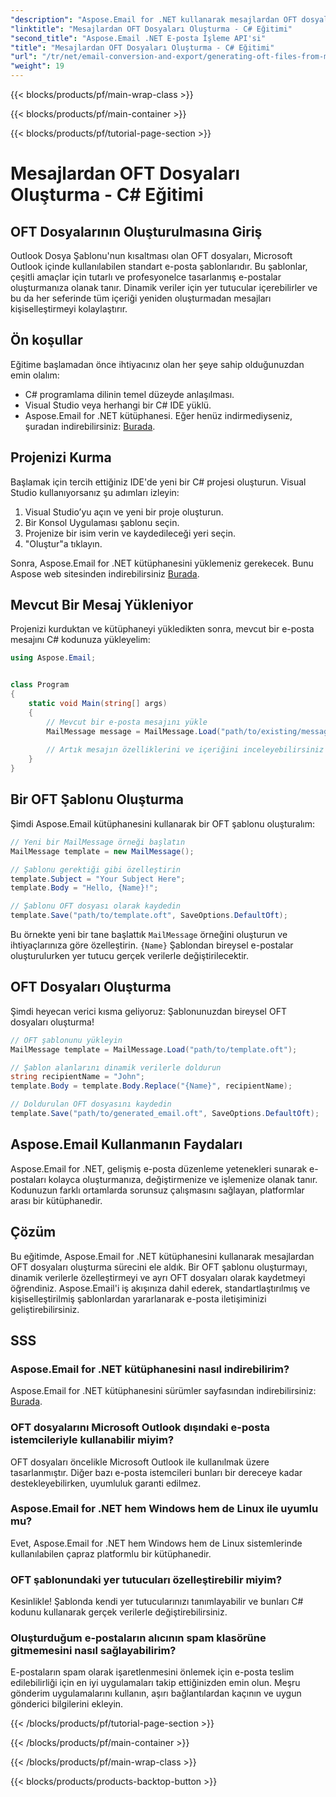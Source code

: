 ```yaml
---
"description": "Aspose.Email for .NET kullanarak mesajlardan OFT dosyalarının nasıl oluşturulacağını öğrenin. Verimli e-posta şablonu oluşturma için kaynak kodlu adım adım kılavuz."
"linktitle": "Mesajlardan OFT Dosyaları Oluşturma - C# Eğitimi"
"second_title": "Aspose.Email .NET E-posta İşleme API'si"
"title": "Mesajlardan OFT Dosyaları Oluşturma - C# Eğitimi"
"url": "/tr/net/email-conversion-and-export/generating-oft-files-from-messages-csharp-tutorial/"
"weight": 19
---
```


{{< blocks/products/pf/main-wrap-class >}}

{{< blocks/products/pf/main-container >}}

{{< blocks/products/pf/tutorial-page-section >}}

# Mesajlardan OFT Dosyaları Oluşturma - C# Eğitimi


## OFT Dosyalarının Oluşturulmasına Giriş

Outlook Dosya Şablonu'nun kısaltması olan OFT dosyaları, Microsoft Outlook içinde kullanılabilen standart e-posta şablonlarıdır. Bu şablonlar, çeşitli amaçlar için tutarlı ve profesyonelce tasarlanmış e-postalar oluşturmanıza olanak tanır. Dinamik veriler için yer tutucular içerebilirler ve bu da her seferinde tüm içeriği yeniden oluşturmadan mesajları kişiselleştirmeyi kolaylaştırır.

## Ön koşullar

Eğitime başlamadan önce ihtiyacınız olan her şeye sahip olduğunuzdan emin olalım:

- C# programlama dilinin temel düzeyde anlaşılması.
- Visual Studio veya herhangi bir C# IDE yüklü.
- Aspose.Email for .NET kütüphanesi. Eğer henüz indirmediyseniz, şuradan indirebilirsiniz: [Burada](https://releases.aspose.com/email/net).

## Projenizi Kurma

Başlamak için tercih ettiğiniz IDE'de yeni bir C# projesi oluşturun. Visual Studio kullanıyorsanız şu adımları izleyin:

1. Visual Studio’yu açın ve yeni bir proje oluşturun.
2. Bir Konsol Uygulaması şablonu seçin.
3. Projenize bir isim verin ve kaydedileceği yeri seçin.
4. "Oluştur"a tıklayın.

Sonra, Aspose.Email for .NET kütüphanesini yüklemeniz gerekecek. Bunu Aspose web sitesinden indirebilirsiniz [Burada](https://releases.aspose.com/email/net).

## Mevcut Bir Mesaj Yükleniyor

Projenizi kurduktan ve kütüphaneyi yükledikten sonra, mevcut bir e-posta mesajını C# kodunuza yükleyelim:

```csharp
using Aspose.Email;


class Program
{
    static void Main(string[] args)
    {
        // Mevcut bir e-posta mesajını yükle
        MailMessage message = MailMessage.Load("path/to/existing/message.eml");
        
        // Artık mesajın özelliklerini ve içeriğini inceleyebilirsiniz
    }
}
```

## Bir OFT Şablonu Oluşturma

Şimdi Aspose.Email kütüphanesini kullanarak bir OFT şablonu oluşturalım:

```csharp
// Yeni bir MailMessage örneği başlatın
MailMessage template = new MailMessage();

// Şablonu gerektiği gibi özelleştirin
template.Subject = "Your Subject Here";
template.Body = "Hello, {Name}!";

// Şablonu OFT dosyası olarak kaydedin
template.Save("path/to/template.oft", SaveOptions.DefaultOft);
```

Bu örnekte yeni bir tane başlattık `MailMessage` örneğini oluşturun ve ihtiyaçlarınıza göre özelleştirin. `{Name}` Şablondan bireysel e-postalar oluşturulurken yer tutucu gerçek verilerle değiştirilecektir.

## OFT Dosyaları Oluşturma

Şimdi heyecan verici kısma geliyoruz: Şablonunuzdan bireysel OFT dosyaları oluşturma!

```csharp
// OFT şablonunu yükleyin
MailMessage template = MailMessage.Load("path/to/template.oft");

// Şablon alanlarını dinamik verilerle doldurun
string recipientName = "John";
template.Body = template.Body.Replace("{Name}", recipientName);

// Doldurulan OFT dosyasını kaydedin
template.Save("path/to/generated_email.oft", SaveOptions.DefaultOft);
```

## Aspose.Email Kullanmanın Faydaları

Aspose.Email for .NET, gelişmiş e-posta düzenleme yetenekleri sunarak e-postaları kolayca oluşturmanıza, değiştirmenize ve işlemenize olanak tanır. Kodunuzun farklı ortamlarda sorunsuz çalışmasını sağlayan, platformlar arası bir kütüphanedir.

## Çözüm

Bu eğitimde, Aspose.Email for .NET kütüphanesini kullanarak mesajlardan OFT dosyaları oluşturma sürecini ele aldık. Bir OFT şablonu oluşturmayı, dinamik verilerle özelleştirmeyi ve ayrı OFT dosyaları olarak kaydetmeyi öğrendiniz. Aspose.Email'i iş akışınıza dahil ederek, standartlaştırılmış ve kişiselleştirilmiş şablonlardan yararlanarak e-posta iletişiminizi geliştirebilirsiniz.

## SSS

### Aspose.Email for .NET kütüphanesini nasıl indirebilirim?

Aspose.Email for .NET kütüphanesini sürümler sayfasından indirebilirsiniz: [Burada](https://releases.aspose.com/email/net).

### OFT dosyalarını Microsoft Outlook dışındaki e-posta istemcileriyle kullanabilir miyim?

OFT dosyaları öncelikle Microsoft Outlook ile kullanılmak üzere tasarlanmıştır. Diğer bazı e-posta istemcileri bunları bir dereceye kadar destekleyebilirken, uyumluluk garanti edilmez.

### Aspose.Email for .NET hem Windows hem de Linux ile uyumlu mu?

Evet, Aspose.Email for .NET hem Windows hem de Linux sistemlerinde kullanılabilen çapraz platformlu bir kütüphanedir.

### OFT şablonundaki yer tutucuları özelleştirebilir miyim?

Kesinlikle! Şablonda kendi yer tutucularınızı tanımlayabilir ve bunları C# kodunu kullanarak gerçek verilerle değiştirebilirsiniz.

### Oluşturduğum e-postaların alıcının spam klasörüne gitmemesini nasıl sağlayabilirim?

E-postaların spam olarak işaretlenmesini önlemek için e-posta teslim edilebilirliği için en iyi uygulamaları takip ettiğinizden emin olun. Meşru gönderim uygulamalarını kullanın, aşırı bağlantılardan kaçının ve uygun gönderici bilgilerini ekleyin.

{{< /blocks/products/pf/tutorial-page-section >}}

{{< /blocks/products/pf/main-container >}}

{{< /blocks/products/pf/main-wrap-class >}}

{{< blocks/products/products-backtop-button >}}